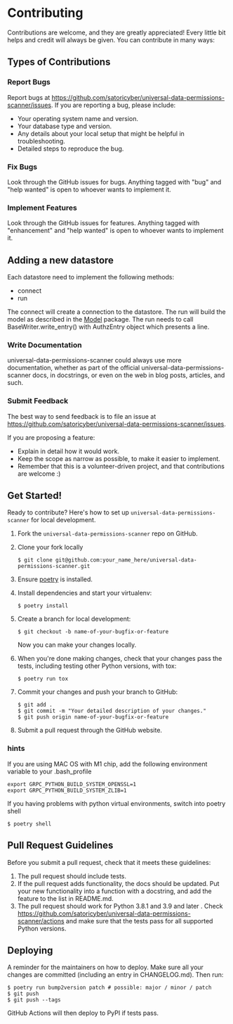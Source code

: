 # Contributing
Contributions are welcome, and they are greatly appreciated! Every little bit helps and credit will always be given.
You can contribute in many ways:

## Types of Contributions

### Report Bugs
Report bugs at https://github.com/satoricyber/universal-data-permissions-scanner/issues.
If you are reporting a bug, please include:

* Your operating system name and version.
* Your database type and version.
* Any details about your local setup that might be helpful in troubleshooting.
* Detailed steps to reproduce the bug.

### Fix Bugs
Look through the GitHub issues for bugs. Anything tagged with "bug" and "help wanted" is open to whoever wants to implement it.

### Implement Features
Look through the GitHub issues for features. Anything tagged with "enhancement" and "help wanted" is open to whoever wants to implement it.

## Adding a new datastore
Each datastore need to implement the following methods:
* connect
* run

The connect will create a connection to the datastore.
The run will build the model as described in the [Model](universal-data-permissions-scanner/models/model.py) package.
The run needs to call BaseWriter.write_entry() with AuthzEntry object which presents a line.

### Write Documentation
universal-data-permissions-scanner could always use more documentation, whether as part of the
official universal-data-permissions-scanner docs, in docstrings, or even on the web in blog posts,
articles, and such.

### Submit Feedback
The best way to send feedback is to file an issue at https://github.com/satoricyber/universal-data-permissions-scanner/issues.

If you are proposing a feature:

* Explain in detail how it would work.
* Keep the scope as narrow as possible, to make it easier to implement.
* Remember that this is a volunteer-driven project, and that contributions are welcome :)

## Get Started!
Ready to contribute? Here's how to set up `universal-data-permissions-scanner` for local development.

1. Fork the `universal-data-permissions-scanner` repo on GitHub.
2. Clone your fork locally

    ```
    $ git clone git@github.com:your_name_here/universal-data-permissions-scanner.git
    ```

3. Ensure [poetry](https://python-poetry.org/docs/) is installed.
4. Install dependencies and start your virtualenv:

    ```
    $ poetry install
    ```

5. Create a branch for local development:

    ```
    $ git checkout -b name-of-your-bugfix-or-feature
    ```

    Now you can make your changes locally.

6. When you're done making changes, check that your changes pass the
   tests, including testing other Python versions, with tox:

    ```
    $ poetry run tox
    ```

7. Commit your changes and push your branch to GitHub:

    ```
    $ git add .
    $ git commit -m "Your detailed description of your changes."
    $ git push origin name-of-your-bugfix-or-feature
    ```

8. Submit a pull request through the GitHub website.

### hints
If you are using MAC OS with M1 chip, add the following environment variable to your .bash_profile
```
export GRPC_PYTHON_BUILD_SYSTEM_OPENSSL=1
export GRPC_PYTHON_BUILD_SYSTEM_ZLIB=1
```

If you having problems with python virtual environments, switch into poetry shell
```
$ poetry shell
```

## Pull Request Guidelines

Before you submit a pull request, check that it meets these guidelines:

1. The pull request should include tests.
2. If the pull request adds functionality, the docs should be updated.
   Put your new functionality into a function with a docstring, and add the
   feature to the list in README.md.
3. The pull request should work for Python 3.8.1 and 3.9 and later . Check
   https://github.com/satoricyber/universal-data-permissions-scanner/actions
   and make sure that the tests pass for all supported Python versions.


## Deploying

A reminder for the maintainers on how to deploy.
Make sure all your changes are committed (including an entry in CHANGELOG.md).
Then run:

```
$ poetry run bump2version patch # possible: major / minor / patch
$ git push
$ git push --tags
```

GitHub Actions will then deploy to PyPI if tests pass.
